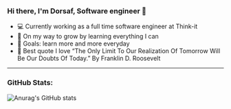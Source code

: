 ### Hi there, I'm Dorsaf, Software engineer 👋

- 💻 Currently working as a full time software engineer at Think-it
- 🌱 On my way to grow by learning everything I can
- :dart: Goals: learn more and more everyday 
- :100: Best quote I love “The Only Limit To Our Realization Of Tomorrow Will Be Our Doubts Of Today.” By Franklin D. Roosevelt

---

### GitHub Stats:

![Anurag's GitHub stats](https://github-readme-stats.vercel.app/api?username=dorsaffer&show_icons=true&theme=dracula)


